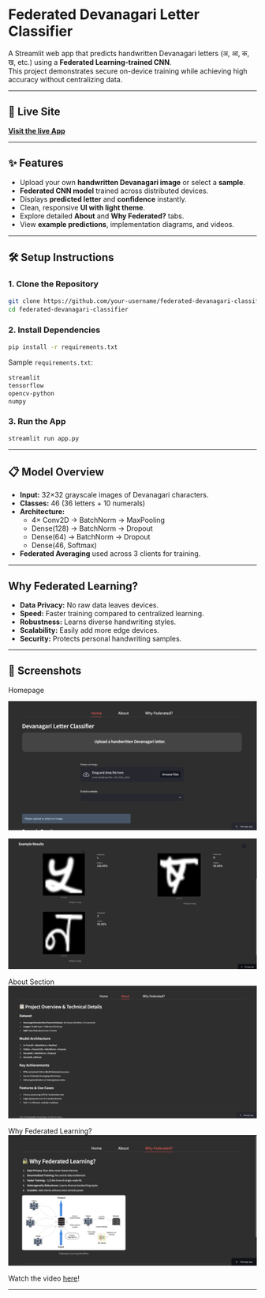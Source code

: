 # Federated Devanagari Letter Classifier

A Streamlit web app that predicts handwritten Devanagari letters (अ, आ, क, ख, etc.) using a **Federated Learning-trained CNN**.  
This project demonstrates secure on-device training while achieving high accuracy without centralizing data.

---

## 🚀 Live Site

[**Visit the live App**](https://eshaanpandey-federated-image-classifier-app-9dusaf.streamlit.app/)

---

## ✨ Features

- Upload your own **handwritten Devanagari image** or select a **sample**.
- **Federated CNN model** trained across distributed devices.
- Displays **predicted letter** and **confidence** instantly.
- Clean, responsive **UI with light theme**.
- Explore detailed **About** and **Why Federated?** tabs.
- View **example predictions**, implementation diagrams, and videos.

---

## 🛠️ Setup Instructions

### 1. Clone the Repository

```bash
git clone https://github.com/your-username/federated-devanagari-classifier.git
cd federated-devanagari-classifier
```

### 2. Install Dependencies

```bash
pip install -r requirements.txt
```

Sample `requirements.txt`:

```
streamlit
tensorflow
opencv-python
numpy
```

### 3. Run the App

```bash
streamlit run app.py
```

---

## 📋 Model Overview

- **Input:** 32×32 grayscale images of Devanagari characters.
- **Classes:** 46 (36 letters + 10 numerals)
- **Architecture:**
  - 4× Conv2D → BatchNorm → MaxPooling
  - Dense(128) → BatchNorm → Dropout
  - Dense(64) → BatchNorm → Dropout
  - Dense(46, Softmax)
- **Federated Averaging** used across 3 clients for training.

---

## Why Federated Learning?

- **Data Privacy:** No raw data leaves devices.
- **Speed:** Faster training compared to centralized learning.
- **Robustness:** Learns diverse handwriting styles.
- **Scalability:** Easily add more edge devices.
- **Security:** Protects personal handwriting samples.

---

## 📸 Screenshots

Homepage

![](assets/homepage1.png)

![](assets/homepage2.png)

About Section
![](assets/about.png)

Why Federated Learning?
![](assets/Why_Federated.png)

Watch the video [here](https://drive.google.com/file/d/1V9S5bxmEuhhzosijswCRyiuAkxYQcegg/view?usp=drive_link)!

---
